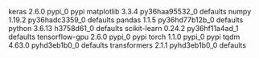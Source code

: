 
keras                     2.6.0                    pypi_0    pypi
matplotlib                3.3.4            py36haa95532_0    defaults
numpy                     1.19.2           py36hadc3359_0    defaults
pandas                    1.1.5            py36hd77b12b_0    defaults
python                    3.6.13               h3758d61_0    defaults
scikit-learn              0.24.2           py36hf11a4ad_1    defaults
tensorflow-gpu            2.6.0                    pypi_0    pypi
torch                     1.1.0                    pypi_0    pypi
tqdm                      4.63.0             pyhd3eb1b0_0    defaults
transformers              2.1.1              pyhd3eb1b0_0    defaults
